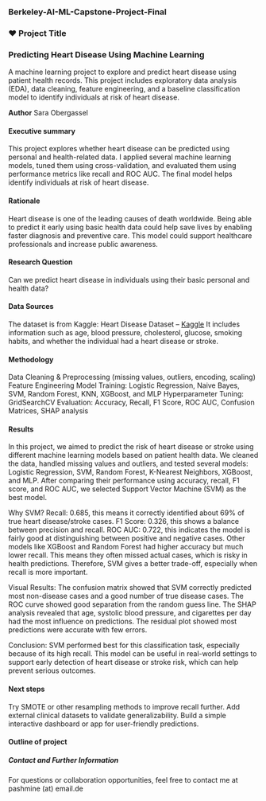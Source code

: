 ### Berkeley-AI-ML-Capstone-Project-Final

### ❤️ Project Title

### Predicting Heart Disease Using Machine Learning

A machine learning project to explore and predict heart disease using patient health records. This project includes exploratory data analysis (EDA), data cleaning, feature engineering, and a baseline classification model to identify individuals at risk of heart disease.

**Author**
Sara Obergassel

#### Executive summary

This project explores whether heart disease can be predicted using personal and health-related data. I applied several machine learning models, tuned them using cross-validation, and evaluated them using performance metrics like recall and ROC AUC. The final model helps identify individuals at risk of heart disease.

#### Rationale

Heart disease is one of the leading causes of death worldwide. Being able to predict it early using basic health data could help save lives by enabling faster diagnosis and preventive care. This model could support healthcare professionals and increase public awareness.

#### Research Question

Can we predict heart disease in individuals using their basic personal and health data?

#### Data Sources

The dataset is from Kaggle:
Heart Disease Dataset – [Kaggle](https://www.kaggle.com/datasets/mirzahasnine/heart-disease-dataset)
It includes information such as age, blood pressure, cholesterol, glucose, smoking habits, and whether the individual had a heart disease or stroke.

#### Methodology
Data Cleaning & Preprocessing (missing values, outliers, encoding, scaling)
Feature Engineering
Model Training: Logistic Regression, Naive Bayes, SVM, Random Forest, KNN, XGBoost, and MLP
Hyperparameter Tuning: GridSearchCV
Evaluation: Accuracy, Recall, F1 Score, ROC AUC, Confusion Matrices, SHAP analysis

#### Results

In this project, we aimed to predict the risk of heart disease or stroke using different machine learning models based on patient health data. We cleaned the data, handled missing values and outliers, and tested several models: Logistic Regression, SVM, Random Forest, K-Nearest Neighbors, XGBoost, and MLP.
After comparing their performance using accuracy, recall, F1 score, and ROC AUC, we selected Support Vector Machine (SVM) as the best model.

Why SVM?
Recall: 0.685, this means it correctly identified about 69% of true heart disease/stroke cases.
F1 Score: 0.326, this shows a balance between precision and recall.
ROC AUC: 0.722, this indicates the model is fairly good at distinguishing between positive and negative cases.
Other models like XGBoost and Random Forest had higher accuracy but much lower recall. This means they often missed actual cases, which is risky in health predictions. Therefore, SVM gives a better trade-off, especially when recall is more important.

Visual Results:
The confusion matrix showed that SVM correctly predicted most non-disease cases and a good number of true disease cases.
The ROC curve showed good separation from the random guess line.
The SHAP analysis revealed that age, systolic blood pressure, and cigarettes per day had the most influence on predictions.
The residual plot showed most predictions were accurate with few errors.

Conclusion:
SVM performed best for this classification task, especially because of its high recall. This model can be useful in real-world settings to support early detection of heart disease or stroke risk, which can help prevent serious outcomes.

#### Next steps

Try SMOTE or other resampling methods to improve recall further.
Add external clinical datasets to validate generalizability.
Build a simple interactive dashboard or app for user-friendly predictions.

#### Outline of project

##### Contact and Further Information

For questions or collaboration opportunities, feel free to contact me at
pashmine (at) email.de

